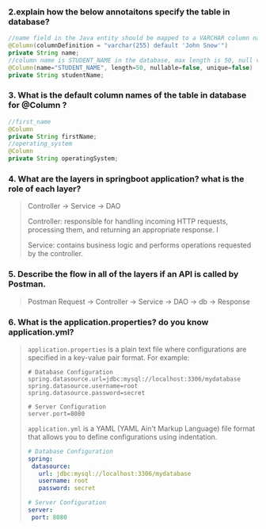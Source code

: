 ### 2.explain how the below annotaitons specify the table in database?

```java
//name field in the Java entity should be mapped to a VARCHAR column named 'name' in the database with default value "John Snow"
@Column(columnDefinition = "varchar(255) default 'John Snow'")
private String name;
//column name is STUDENT_NAME in the database, max length is 50, null value is not accepted, and values can be same
@Column(name="STUDENT_NAME", length=50, nullable=false, unique=false)
private String studentName;
```

### 3. What is the default column names of the table in database for @Column ?

```java
//first_name
@Column
private String firstName;
//operating_system
@Column
private String operatingSystem;
```

### 4. What are the layers in springboot application? what is the role of each layer?

> Controller -> Service -> DAO
>
> Controller:  responsible for handling incoming HTTP requests, processing them, and returning an appropriate response. I
>
> Service: contains business logic and performs operations requested by the controller.

### 5.  Describe the flow in all of the layers if an API is called by Postman.

> Postman Request -> Controller -> Service -> DAO -> db -> Response

### 6. What is the application.properties? do you know application.yml?

>`application.properties` is a plain text file where configurations are specified in a key-value pair format. For example:
>
>```properties
># Database Configuration
>spring.datasource.url=jdbc:mysql://localhost:3306/mydatabase
>spring.datasource.username=root
>spring.datasource.password=secret
>
># Server Configuration
>server.port=8080
>
>```
>
>`application.yml` is a YAML (YAML Ain't Markup Language) file format that allows you to define configurations using indentation.
>
>```yaml
># Database Configuration
>spring:
>  datasource:
>    url: jdbc:mysql://localhost:3306/mydatabase
>    username: root
>    password: secret
>
># Server Configuration
>server:
>  port: 8080
>
>```
>
>